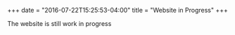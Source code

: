 +++
date = "2016-07-22T15:25:53-04:00"
title = "Website in Progress"
+++

The website is still work in progress
